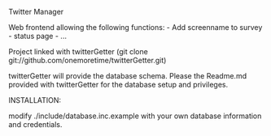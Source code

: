 Twitter Manager

Web frontend allowing the following functions:
	- Add screenname to survey
	- status page
	- ...

Project linked with twitterGetter
(git clone git://github.com/onemoretime/twitterGetter.git)

twitterGetter will provide the database schema.
Please the Readme.md provided with twitterGetter for the database setup and privileges.

INSTALLATION:

modify ./include/database.inc.example with your own database information and credentials.
